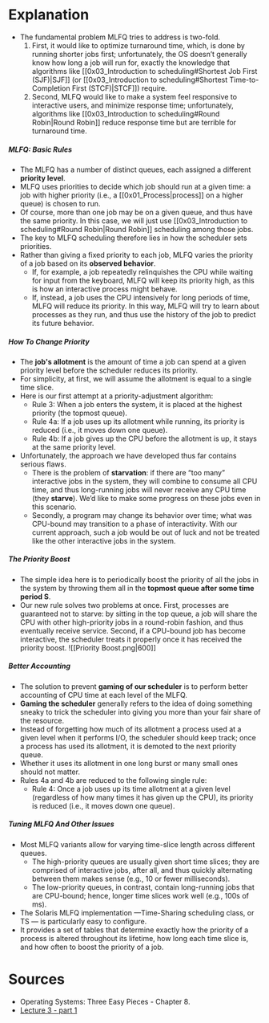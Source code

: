 # Explanation
- The fundamental problem MLFQ tries to address is two-fold. 
	1. First, it would like to optimize turnaround time, which, is done by running shorter jobs first; unfortunately, the OS doesn’t generally know how long a job will run for, exactly the knowledge that algorithms like [[0x03_Introduction to scheduling#Shortest Job First (SJF)|SJF]] (or [[0x03_Introduction to scheduling#Shortest Time-to-Completion First (STCF)|STCF]]) require. 
	2. Second, MLFQ would like to make a system feel responsive to interactive users, and minimize response time; unfortunately, algorithms like [[0x03_Introduction to scheduling#Round Robin|Round Robin]] reduce response time but are terrible for turnaround time.
##### MLFQ: Basic Rules
- The MLFQ has a number of distinct queues, each assigned a different **priority level**.
- MLFQ uses priorities to decide which job should run at a given time: a job with higher priority (i.e., a [[0x01_Process|process]] on a higher queue) is chosen to run.
- Of course, more than one job may be on a given queue, and thus have the same priority. In this case, we will just use [[0x03_Introduction to scheduling#Round Robin|Round Robin]] scheduling among those jobs.
- The key to MLFQ scheduling therefore lies in how the scheduler sets priorities. 
- Rather than giving a fixed priority to each job, MLFQ varies the priority of a job based on its **observed behavior**. 
	- If, for example, a job repeatedly relinquishes the CPU while waiting for input from the keyboard, MLFQ will keep its priority high, as this is how an interactive process might behave. 
	- If, instead, a job uses the CPU intensively for long periods of time, MLFQ will reduce its priority. In this way, MLFQ will try to learn about processes as they run, and thus use the history of the job to predict its future behavior.
##### How To Change Priority
- The **job's allotment** is the amount of time a job can spend at a given priority level before the scheduler reduces its priority.
- For simplicity, at first, we will assume the allotment is equal to a single time slice.
- Here is our first attempt at a priority-adjustment algorithm:
	- Rule 3: When a job enters the system, it is placed at the highest priority (the topmost queue).
	- Rule 4a: If a job uses up its allotment while running, its priority is reduced (i.e., it moves down one queue).
	- Rule 4b: If a job gives up the CPU before the allotment is up, it stays at the same priority level.
- Unfortunately, the approach we have developed thus far contains serious flaws.
	- There is the problem of **starvation**: if there are “too many” interactive jobs in the system, they will combine to consume all CPU time, and thus long-running jobs will never receive any CPU time (they **starve**). We’d like to make some progress on these jobs even in this scenario.
	- Secondly, a program may change its behavior over time; what was CPU-bound may transition to a phase of interactivity. With our current approach, such a job would be out of luck and not be treated like the other interactive jobs in the system.
##### The Priority Boost
- The simple idea here is to periodically boost the priority of all the jobs in the system by throwing them all in the **topmost queue after some time period S**.
- Our new rule solves two problems at once. First, processes are guaranteed not to starve: by sitting in the top queue, a job will share the CPU with other high-priority jobs in a round-robin fashion, and thus eventually receive service. Second, if a CPU-bound job has become interactive, the scheduler treats it properly once it has received the priority boost.
    ![[Priority Boost.png|600]]
##### Better Accounting
- The solution to prevent **gaming of our scheduler** is to perform better accounting of CPU time at each level of the MLFQ.
- **Gaming the scheduler** generally refers to the idea of doing something sneaky to trick the scheduler into giving you more than your fair share of the resource.
- Instead of forgetting how much of its allotment a process used at a given level when it performs I/O, the scheduler should keep track; once a process has used its allotment, it is demoted to the next priority queue. 
- Whether it uses its allotment in one long burst or many small ones should not matter.
- Rules 4a and 4b are reduced to the following single rule:
	- Rule 4: Once a job uses up its time allotment at a given level (regardless of how many times it has given up the CPU), its priority is reduced (i.e., it moves down one queue).
##### Tuning MLFQ And Other Issues
- Most MLFQ variants allow for varying time-slice length across different queues. 
	- The high-priority queues are usually given short time slices; they are comprised of interactive jobs, after all, and thus quickly alternating between them makes sense (e.g., 10 or fewer milliseconds).
	- The low-priority queues, in contrast, contain long-running jobs that are CPU-bound; hence, longer time slices work well (e.g., 100s of ms).
- The Solaris MLFQ implementation —Time-Sharing scheduling class, or TS — is particularly easy to configure. 
- It provides a set of tables that determine exactly how the priority of a process is altered throughout its lifetime, how long each time slice is, and how often to boost the priority of a job.
# Sources
- Operating Systems: Three Easy Pieces - Chapter 8.
- [Lecture 3 - part 1](https://youtu.be/cAiwISFta4g)